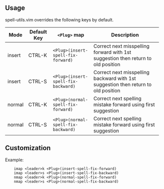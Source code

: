 Usage
-----
spell-utils.vim overrides the following keys by default.

| Mode   | Default Key | `<Plug>` map                               | Description                                                                       |
| ----   | ----------- | ------------------------------------------ | ------------------------------------------------                                  |
| insert | CTRL-K      | `<Plug>(insert-spell-fix-forward) ` | Correct next misspelling forward with 1st suggestion then return to old position  |
| insert | CTRL-S      | `<Plug>(insert-spell-fix-backward)` | Correct next misspelling backward with 1st suggestion then return to old position |
| normal | CTRL-K      | `<Plug>(normal-spell-fix-forward)`  | Correct next spelling mistake forward using first suggestion                      |
| normal | CTRL-S      | `<Plug>(normal-spell-fix-backward)` | Correct next spelling mistake forward using first suggestion                      |

Customization
-------------
Example:
```vim
    imap <leader>k <Plug>(insert-spell-fix-forward)
    imap <leader>s <Plug>(insert-spell-fix-backward)
    nmap <leader>k <Plug>(normal-spell-fix-forward)
    nmap <leader>s <Plug>(normal-spell-fix-backward)
```
